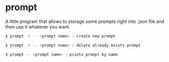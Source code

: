 # prompt
A little program that allows to storage some prompts right into .json file and then use it whatever you want.

```bash
$ prompt -c -- <prompt name> - create new prompt

$ prompt -r -- <prompt name> - delete already exists prompt

$ prompt -- <prompt name> - prints prompt by name
```
